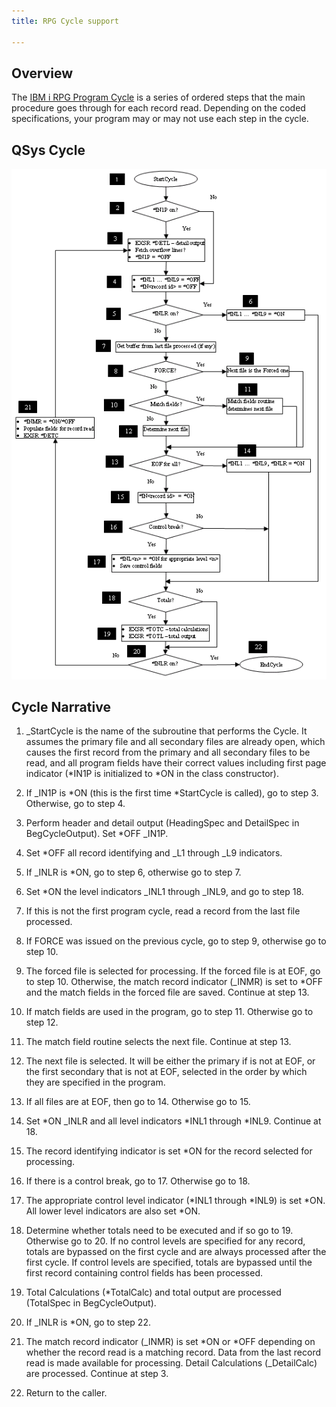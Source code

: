 ```yaml
---
title: RPG Cycle support

---
```


## Overview

The [IBM i RPG Program Cycle](https://www.ibm.com/docs/en/i/7.2?topic=logic-program-cycle) is a series of ordered steps that the main procedure goes through for each record read. Depending on the coded specifications, your program may or may not use each step in the cycle.

## QSys Cycle

![QSys Cycle](images/avr-cycle.png)

## Cycle Narrative

1. _StartCycle is the name of the subroutine that performs the Cycle. It assumes the primary file and all secondary files are already open, which causes the first record from the primary and all secondary files to be read, and all program fields have their correct values including first page indicator (*IN1P is initialized to *ON in the class constructor).

2. If _IN1P is *ON (this is the first time *StartCycle is called), go to step 3. Otherwise, go to step 4.

3. Perform header and detail output (HeadingSpec and DetailSpec in BegCycleOutput). Set *OFF _IN1P.

4. Set *OFF all record identifying and _L1 through _L9 indicators.

5. If _INLR is *ON, go to step 6, otherwise go to step 7.

6. Set *ON the level indicators _INL1 through _INL9, and go to step 18.

7. If this is not the first program cycle, read a record from the last file processed.

8. If FORCE was issued on the previous cycle, go to step 9, otherwise go to step 10.

9. The forced file is selected for processing. If the forced file is at EOF, go to step 10. Otherwise, the match record indicator (_INMR) is set to *OFF and the match fields in the forced file are saved. Continue at step 13.

10. If match fields are used in the program, go to step 11. Otherwise go to step 12.

11. The match field routine selects the next file. Continue at step 13.

12. The next file is selected. It will be either the primary if is not at EOF, or the first secondary that is not at EOF, selected in the order by which they are specified in the program.

13. If all files are at EOF, then go to 14. Otherwise go to 15.

14. Set *ON _INLR and all level indicators *INL1 through *INL9. Continue at 18.

15. The record identifying indicator is set *ON for the record selected for processing.

16. If there is a control break, go to 17. Otherwise go to 18.

17. The appropriate control level indicator (*INL1 through *INL9) is set *ON. All lower level indicators are also set *ON.

18. Determine whether totals need to be executed and if so go to 19. Otherwise go to 20. If no control levels are specified for any record, totals are bypassed on the first cycle and are always processed after the first cycle. If control levels are specified, totals are bypassed until the first record containing control fields has been processed.

19. Total Calculations (*TotalCalc) and total output are processed (TotalSpec in  BegCycleOutput).

20. If _INLR is *ON, go to step 22.

21. The match record indicator (_INMR) is set *ON or *OFF depending on whether the record read is a matching record. Data from the last record read is made available for processing. Detail Calculations (_DetailCalc) are processed. Continue at step 3.

22. Return to the caller.